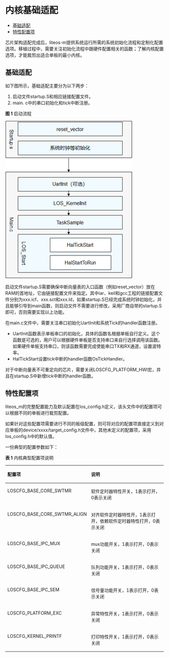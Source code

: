 # 内核基础适配<a name="ZH-CN_TOPIC_0000001063432950"></a>

-   [基础适配](#section14523241594)
-   [特性配置项](#section112994366592)

芯片架构适配完成后，liteos-m提供系统运行所需的系统初始化流程和定制化配置选项。移植过程中，需要关注初始化流程中跟硬件配置相关的函数；了解内核配置选项，才能裁剪出适合单板的最小内核。

## 基础适配<a name="section14523241594"></a>

如下图所示，基础适配主要分为以下两步：

1.  启动文件startup.S和相应链接配置文件。
2.  main. c中的串口初始化和tick中断注册。

**图 1**  启动流程<a name="fig10838105524917"></a>  


![](figure/zh-cn_image_0000001073943511.png)

启动文件startup.S需要确保中断向量表的入口函数（例如reset\_vector）放在RAM的首地址，它由链接配置文件来指定。其中iar、keil和gcc工程的链接配置文件分别为xxx.icf、xxx.sct和xxx.ld，如果startup.S已经完成系统时钟初始化，并且能够引导到main函数，则启动文件不需要进行修改，采用厂商自带的startup.S即可，否则需要实现以上功能。

在main.c文件中，需要关注串口初始化UartInit和系统Tick的handler函数注册。

-   UartInit函数表示单板串口的初始化，具体的函数名根据单板自行定义。这个函数是可选的，用户可以根据硬件单板是否支持串口来自行选择调用该函数。如果硬件单板支持串口，则该函数需要完成使能串口TX和RX通道，设置波特率。
-   HalTickStart设置tick中断的handler函数OsTickHandler。

对于中断向量表不可重定向的芯片，需要关闭LOSCFG\_PLATFORM\_HWI宏，并且在startup.S中新增tick中断的handler函数。

## 特性配置项<a name="section112994366592"></a>

liteos\_m的完整配置能力及默认配置在los\_config.h定义，该头文件中的配置项可以根据不同的单板进行裁剪配置。

如果针对这些配置项需要进行不同的板级配置，则可将对应的配置项直接定义到对应单板的device/xxxx/target\_config.h文件中，其他未定义的配置项，采用los\_config.h中的默认值。

一份典型的配置参数如下：

**表 1**  内核典型配置项说明

<a name="table1343954214199"></a>
<table><thead align="left"><tr id="row1244014425196"><th class="cellrowborder" valign="top" width="34.81%" id="mcps1.2.3.1.1"><p id="p1544044212197"><a name="p1544044212197"></a><a name="p1544044212197"></a>配置项</p>
</th>
<th class="cellrowborder" valign="top" width="65.19%" id="mcps1.2.3.1.2"><p id="p7440194281913"><a name="p7440194281913"></a><a name="p7440194281913"></a>说明</p>
</th>
</tr>
</thead>
<tbody><tr id="row1944094221913"><td class="cellrowborder" valign="top" width="34.81%" headers="mcps1.2.3.1.1 "><p id="p84407426198"><a name="p84407426198"></a><a name="p84407426198"></a>LOSCFG_BASE_CORE_SWTMR</p>
</td>
<td class="cellrowborder" valign="top" width="65.19%" headers="mcps1.2.3.1.2 "><p id="p84408426194"><a name="p84408426194"></a><a name="p84408426194"></a>软件定时器特性开关，1表示打开，0表示关闭</p>
</td>
</tr>
<tr id="row1225026133717"><td class="cellrowborder" valign="top" width="34.81%" headers="mcps1.2.3.1.1 "><p id="p725015663718"><a name="p725015663718"></a><a name="p725015663718"></a>LOSCFG_BASE_CORE_SWTMR_ALIGN</p>
</td>
<td class="cellrowborder" valign="top" width="65.19%" headers="mcps1.2.3.1.2 "><p id="p62502611378"><a name="p62502611378"></a><a name="p62502611378"></a>对齐软件定时器特性开，1表示打开，依赖软件定时器特性打开，0表示关闭</p>
</td>
</tr>
<tr id="row7440742191919"><td class="cellrowborder" valign="top" width="34.81%" headers="mcps1.2.3.1.1 "><p id="p19440134241919"><a name="p19440134241919"></a><a name="p19440134241919"></a>LOSCFG_BASE_IPC_MUX</p>
</td>
<td class="cellrowborder" valign="top" width="65.19%" headers="mcps1.2.3.1.2 "><p id="p1144017426191"><a name="p1144017426191"></a><a name="p1144017426191"></a>mux功能开关，1表示打开，0表示关闭</p>
</td>
</tr>
<tr id="row3440642161918"><td class="cellrowborder" valign="top" width="34.81%" headers="mcps1.2.3.1.1 "><p id="p1144004261916"><a name="p1144004261916"></a><a name="p1144004261916"></a>LOSCFG_BASE_IPC_QUEUE</p>
</td>
<td class="cellrowborder" valign="top" width="65.19%" headers="mcps1.2.3.1.2 "><p id="p1644094201917"><a name="p1644094201917"></a><a name="p1644094201917"></a>队列功能开关，1表示打开，0表示关闭</p>
</td>
</tr>
<tr id="row16440124216198"><td class="cellrowborder" valign="top" width="34.81%" headers="mcps1.2.3.1.1 "><p id="p9440184271915"><a name="p9440184271915"></a><a name="p9440184271915"></a>LOSCFG_BASE_IPC_SEM</p>
</td>
<td class="cellrowborder" valign="top" width="65.19%" headers="mcps1.2.3.1.2 "><p id="p1044024261912"><a name="p1044024261912"></a><a name="p1044024261912"></a>信号量功能开关，1表示打开，0表示关闭</p>
</td>
</tr>
<tr id="row444064216197"><td class="cellrowborder" valign="top" width="34.81%" headers="mcps1.2.3.1.1 "><p id="p14441642121912"><a name="p14441642121912"></a><a name="p14441642121912"></a>LOSCFG_PLATFORM_EXC</p>
</td>
<td class="cellrowborder" valign="top" width="65.19%" headers="mcps1.2.3.1.2 "><p id="p13441154216198"><a name="p13441154216198"></a><a name="p13441154216198"></a>异常特性开关，1表示打开，0表示关闭</p>
</td>
</tr>
<tr id="row744111422199"><td class="cellrowborder" valign="top" width="34.81%" headers="mcps1.2.3.1.1 "><p id="p19441942111910"><a name="p19441942111910"></a><a name="p19441942111910"></a>LOSCFG_KERNEL_PRINTF</p>
</td>
<td class="cellrowborder" valign="top" width="65.19%" headers="mcps1.2.3.1.2 "><p id="p1744115424197"><a name="p1744115424197"></a><a name="p1744115424197"></a>打印特性开关，1表示打开，0表示关闭</p>
</td>
</tr>
</tbody>
</table>

